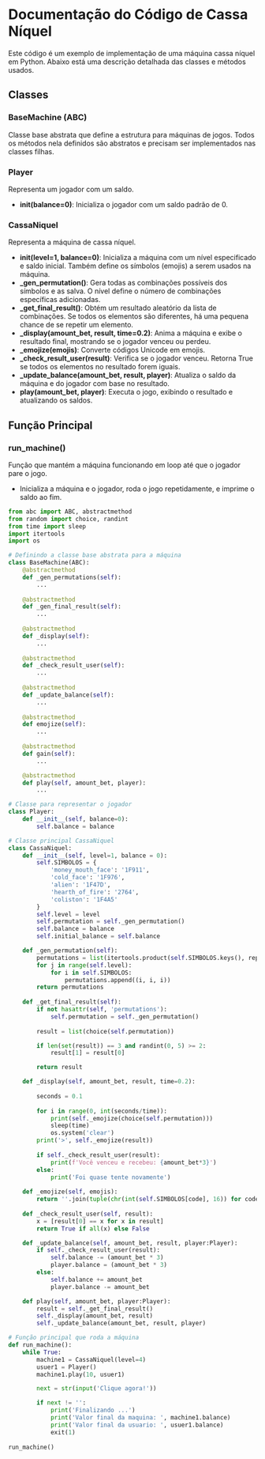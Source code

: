 # Documentação do Código de Cassa Níquel

Este código é um exemplo de implementação de uma máquina cassa níquel em Python. Abaixo está uma descrição detalhada das classes e métodos usados.

## Classes

### BaseMachine (ABC)
Classe base abstrata que define a estrutura para máquinas de jogos. Todos os métodos nela definidos são abstratos e precisam ser implementados nas classes filhas.

### Player
Representa um jogador com um saldo.
- **__init__(balance=0)**: Inicializa o jogador com um saldo padrão de 0.

### CassaNiquel
Representa a máquina de cassa níquel.
- **__init__(level=1, balance=0)**: Inicializa a máquina com um nível especificado e saldo inicial. Também define os símbolos (emojis) a serem usados na máquina.
- **_gen_permutation()**: Gera todas as combinações possíveis dos símbolos e as salva. O nível define o número de combinações específicas adicionadas.
- **_get_final_result()**: Obtém um resultado aleatório da lista de combinações. Se todos os elementos são diferentes, há uma pequena chance de se repetir um elemento.
- **_display(amount_bet, result, time=0.2)**: Anima a máquina e exibe o resultado final, mostrando se o jogador venceu ou perdeu.
- **_emojize(emojis)**: Converte códigos Unicode em emojis.
- **_check_result_user(result)**: Verifica se o jogador venceu. Retorna True se todos os elementos no resultado forem iguais.
- **_update_balance(amount_bet, result, player)**: Atualiza o saldo da máquina e do jogador com base no resultado.
- **play(amount_bet, player)**: Executa o jogo, exibindo o resultado e atualizando os saldos.

## Função Principal

### run_machine()
Função que mantém a máquina funcionando em loop até que o jogador pare o jogo.
- Inicializa a máquina e o jogador, roda o jogo repetidamente, e imprime o saldo ao fim.

```python
from abc import ABC, abstractmethod
from random import choice, randint
from time import sleep
import itertools
import os

# Definindo a classe base abstrata para a máquina
class BaseMachine(ABC):
    @abstractmethod
    def _gen_permutations(self):
        ...
    
    @abstractmethod
    def _gen_final_result(self):
        ...
    
    @abstractmethod
    def _display(self):
        ...
    
    @abstractmethod
    def _check_result_user(self):
        ...
    
    @abstractmethod
    def _update_balance(self):
        ...
    
    @abstractmethod
    def emojize(self):
        ...
    
    @abstractmethod
    def gain(self):
        ...

    @abstractmethod
    def play(self, amount_bet, player):
        ...

# Classe para representar o jogador
class Player:
    def __init__(self, balance=0):
        self.balance = balance

# Classe principal CassaNiquel
class CassaNiquel:
    def __init__(self, level=1, balance = 0):
        self.SIMBOLOS = {
            'money_mouth_face': '1F911',
            'cold_face': '1F976',
            'alien': '1F47D',
            'hearth_of_fire': '2764',
            'coliston': '1F4A5'
        }
        self.level = level
        self.permutation = self._gen_permutation()
        self.balance = balance
        self.initial_balance = self.balance

    def _gen_permutation(self):
        permutations = list(itertools.product(self.SIMBOLOS.keys(), repeat=3))
        for j in range(self.level):
            for i in self.SIMBOLOS:
                permutations.append((i, i, i))
        return permutations
    
    def _get_final_result(self):
        if not hasattr(self, 'permutations'):
            self.permutation = self._gen_permutation()
        
        result = list(choice(self.permutation))

        if len(set(result)) == 3 and randint(0, 5) >= 2:
            result[1] = result[0]

        return result

    def _display(self, amount_bet, result, time=0.2):
        
        seconds = 0.1
        
        for i in range(0, int(seconds/time)):
            print(self._emojize(choice(self.permutation)))
            sleep(time)
            os.system('clear')
        print('>', self._emojize(result))
        
        if self._check_result_user(result):
            print(f'Você venceu e recebeu: {amount_bet*3}')
        else:
            print('Foi quase tente novamente')
    
    def _emojize(self, emojis):
        return ''.join(tuple(chr(int(self.SIMBOLOS[code], 16)) for code in emojis))
    
    def _check_result_user(self, result):
        x = [result[0] == x for x in result]
        return True if all(x) else False

    def _update_balance(self, amount_bet, result, player:Player):
        if self._check_result_user(result):
            self.balance -= (amount_bet * 3)
            player.balance = (amount_bet * 3)
        else: 
            self.balance += amount_bet
            player.balance -= amount_bet

    def play(self, amount_bet, player:Player):
        result = self._get_final_result()
        self._display(amount_bet, result)
        self._update_balance(amount_bet, result, player)

# Função principal que roda a máquina
def run_machine():
    while True:
        machine1 = CassaNiquel(level=4)
        usuer1 = Player()
        machine1.play(10, usuer1)

        next = str(input('Clique agora!'))

        if next != '':
            print('Finalizando ...')
            print('Valor final da maquina: ', machine1.balance)
            print('Valor final da usuario: ', usuer1.balance)
            exit(1)
        
run_machine()
```
